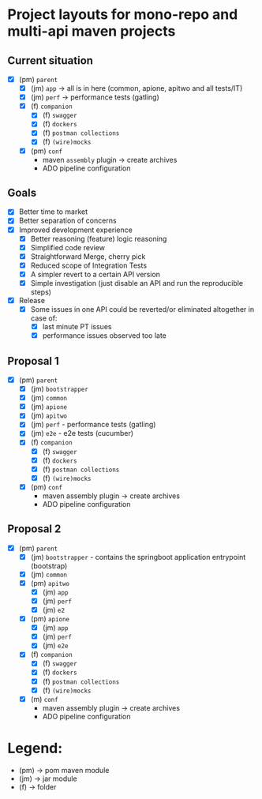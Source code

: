 # Project layouts for mono-repo and multi-api maven projects 


## Current situation 

- [x] (pm) `parent`
    - [x] (jm) `app`        -> all is in here (common, apione, apitwo and all tests/IT)
    - [x] (jm) `perf`       -> performance tests (gatling)
    - [x] (f) `companion`
        - [x] (f) `swagger`
        - [x] (f) `dockers`
        - [x] (f) `postman collections`
        - [x] (f) `(wire)mocks`
    - [x] (pm) `conf`
        - maven `assembly` plugin         -> create archives
        - ADO pipeline configuration

## Goals

- [x] Better time to market
- [x] Better separation of concerns
- [x] Improved development experience
   - [x] Better reasoning (feature) logic reasoning
   - [x] Simplified code review
   - [x] Straightforward Merge, cherry pick
   - [x] Reduced scope of Integration Tests
   - [x] A simpler revert to a certain API version
   - [x] Simple investigation (just disable an API and run the reproducible steps)
- [x] Release
    - [x] Some issues in one API could be reverted/or eliminated altogether in case of:
        - [x] last minute PT issues
        - [x] performance issues observed too late

## Proposal 1

- [x] (pm) `parent`
    - [x] (jm) `bootstrapper`
    - [x] (jm) `common`
    - [x] (jm) `apione`
    - [x] (jm) `apitwo`
    - [x] (jm) `perf`       - performance tests (gatling)
    - [x] (jm) `e2e`        - e2e tests (cucumber)
    - [x] (f) `companion`
        - [x] (f) `swagger`
        - [x] (f) `dockers`
        - [x] (f) `postman collections`
        - [x] (f) `(wire)mocks`
    - [x] (pm) `conf`
        - maven assembly plugin -> create archives
        - ADO pipeline configuration

## Proposal 2

- [x] (pm) `parent`
    - [x] (jm) `bootstrapper` - contains the springboot application entrypoint (bootstrap)
    - [x] (jm) `common`
    - [x] (pm) `apitwo`
        - [x] (jm) `app`
        - [x] (jm) `perf`
        - [x] (jm) `e2`
    - [x] (pm) `apione`
        - [x] (jm) `app`
        - [x] (jm) `perf`
        - [x] (jm) `e2e`
    - [x] (f) `companion`
        - [x] (f) `swagger`
        - [x] (f) `dockers`
        - [x] (f) `postman collections`
        - [x] (f) `(wire)mocks`
    - [x] (m) `conf`
        - maven assembly plugin -> create archives
        - ADO pipeline configuration
             
# Legend: 
- (pm)      -> pom maven module
- (jm)      -> jar module
- (f)       -> folder
